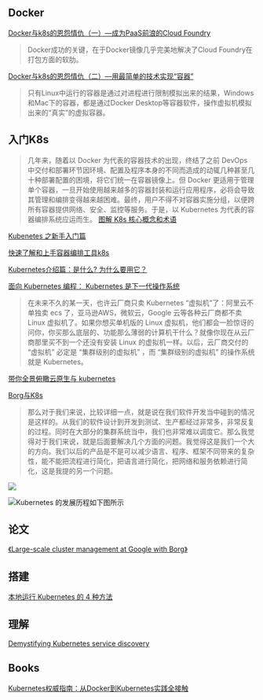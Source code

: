 ## Docker

[Docker与k8s的恩怨情仇（一）—成为PaaS前浪的Cloud Foundry](https://www.cnblogs.com/powertoolsteam/p/14889081.html)
>Docker成功的关键，在于Docker镜像几乎完美地解决了Cloud Foundry在打包方面的软肋。

[Docker与k8s的恩怨情仇（二）—用最简单的技术实现“容器”](https://www.cnblogs.com/powertoolsteam/p/14922152.html)
>只有Linux中运行的容器是通过对进程进行限制模拟出来的结果，Windows和Mac下的容器，都是通过Docker Desktop等容器软件，操作虚拟机模拟出来的“真实”的虚拟容器。

## 入门K8s
>几年来，随着以 Docker 为代表的容器技术的出现，终结了之前 DevOps 中交付和部署环节因环境、配置及程序本身的不同而造成的动辄几种甚至几十种部署配置的困境，将它们统一在容器镜像上。但 Docker 更适用于管理单个容器，一旦开始使用越来越多的容器封装和运行应用程序，必将会导致其管理和编排变得越来越困难。最终，用户不得不对容器实施分组，以便跨所有容器提供网络、安全、监控等服务。于是，以 Kubernetes 为代表的容器编排系统应运而生。
[图解 K8s 核心概念和术语](https://xie.infoq.cn/article/09cbb998e6e24953c9542d7c3)

[Kubenetes 之新手入门篇](http://matt33.com/2020/08/02/kubernetes-start/)

[快速了解和上手容器编排工具k8s](https://www.youtube.com/watch?v=HsvAVGjlN9k&ab_channel=FreeCoder)

[Kubernetes介绍篇：是什么? 为什么要用它？](https://my.oschina.net/xcbeyond/blog/5048401)

[面向 Kubernetes 编程： Kubernetes 是下一代操作系统](https://github.com/answer1991/articles/blob/master/Kubernetes-is-the-next-generation-os.md)
>在未来不久的某一天，也许云厂商只卖 Kubernetes “虚拟机”了：阿里云不单独卖 ecs 了，亚马逊AWS，微软云，Google 云等各种云厂商都不卖 Linux 虚拟机了。如果你想买单机版的 Linux 虚拟机，他们都会一脸惊讶的问你，你买那么底层的、功能那么薄弱的计算机干什么？就像你现在从云厂商那里买不到一个还没有安装 Linux 的虚拟机一样。以后，云厂商交付的 “虚拟机” 必定是 “集群级别的虚拟机” ，而 “集群级别的虚拟机” 的操作系统就是 Kubernetes。

[带你全景俯瞰云原生与 kubernetes](https://zhuanlan.zhihu.com/p/382608092)

[Borg与K8s](https://www.cnblogs.com/linuxprobe/p/5658749.html)
>那么对于我们来说，比较详细一点，就是说在我们软件开发当中碰到的情况是这样的。从我们的软件设计到开发到测试、生产都经过非常多，非常反复的过程。同时在大部分的集群系统当中，我们也非常难以调度它。那么我觉得对于我们来说，就是后面要解决几个方面的问题。我觉得这是我们一个大的方向。我们以后的产品是不是可以减少语言、程序、框架不同带来的复杂性，能不能把流程进行简化，把语言进行简化，把网络和服务依赖进行简化，这是我提的另一个问题。


![](https://img-blog.csdnimg.cn/20201026154555648.jpg?x-oss-process=image/watermark,type_ZmFuZ3poZW5naGVpdGk,shadow_10,text_aHR0cHM6Ly9ibG9nLmNzZG4ubmV0L3hjYmV5b25k,size_16,color_FFFFFF,t_70#pic_center)

![Kubernetes 的发展历程如下图所示](http://matt33.com/images/k8s/k8s-history.png)

## 论文

[《Large-scale cluster management at Google with Borg》](https://dl.acm.org/doi/pdf/10.1145/2741948.2741964)

## 搭建

[本地运行 Kubernetes 的 4 种方法](https://linux.cn/article-12825-1.html)

## 理解

[Demystifying Kubernetes service discovery](https://nigelpoulton.com/demystifying-kubernetes-service-discovery/)

## Books

[Kubernetes权威指南：从Docker到Kubernetes实践全接触](https://book.douban.com/subject/35458432/)
